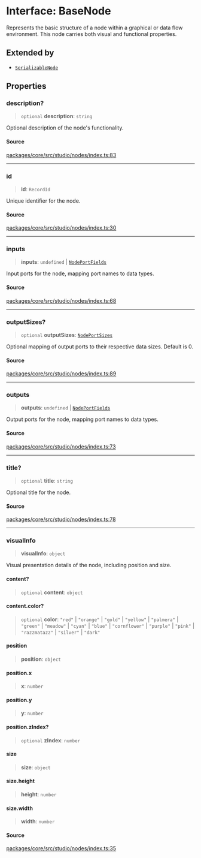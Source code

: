 # Interface: BaseNode

Represents the basic structure of a node within a graphical or data flow environment.
This node carries both visual and functional properties.

## Extended by

- [`SerializableNode`](SerializableNode.md)

## Properties

### description?

> `optional` **description**: `string`

Optional description of the node's functionality.

#### Source

[packages/core/src/studio/nodes/index.ts:83](https://github.com/VictorS67/encre/blob/c09849eb59af073bf23be826a912f2ba4f635f93/packages/core/src/studio/nodes/index.ts#L83)

***

### id

> **id**: `RecordId`

Unique identifier for the node.

#### Source

[packages/core/src/studio/nodes/index.ts:30](https://github.com/VictorS67/encre/blob/c09849eb59af073bf23be826a912f2ba4f635f93/packages/core/src/studio/nodes/index.ts#L30)

***

### inputs

> **inputs**: `undefined` \| [`NodePortFields`](../type-aliases/NodePortFields.md)

Input ports for the node, mapping port names to data types.

#### Source

[packages/core/src/studio/nodes/index.ts:68](https://github.com/VictorS67/encre/blob/c09849eb59af073bf23be826a912f2ba4f635f93/packages/core/src/studio/nodes/index.ts#L68)

***

### outputSizes?

> `optional` **outputSizes**: [`NodePortSizes`](../type-aliases/NodePortSizes.md)

Optional mapping of output ports to their respective data sizes.
Default is 0.

#### Source

[packages/core/src/studio/nodes/index.ts:89](https://github.com/VictorS67/encre/blob/c09849eb59af073bf23be826a912f2ba4f635f93/packages/core/src/studio/nodes/index.ts#L89)

***

### outputs

> **outputs**: `undefined` \| [`NodePortFields`](../type-aliases/NodePortFields.md)

Output ports for the node, mapping port names to data types.

#### Source

[packages/core/src/studio/nodes/index.ts:73](https://github.com/VictorS67/encre/blob/c09849eb59af073bf23be826a912f2ba4f635f93/packages/core/src/studio/nodes/index.ts#L73)

***

### title?

> `optional` **title**: `string`

Optional title for the node.

#### Source

[packages/core/src/studio/nodes/index.ts:78](https://github.com/VictorS67/encre/blob/c09849eb59af073bf23be826a912f2ba4f635f93/packages/core/src/studio/nodes/index.ts#L78)

***

### visualInfo

> **visualInfo**: `object`

Visual presentation details of the node, including position and size.

#### content?

> `optional` **content**: `object`

#### content.color?

> `optional` **color**: `"red"` \| `"orange"` \| `"gold"` \| `"yellow"` \| `"palmera"` \| `"green"` \| `"meadow"` \| `"cyan"` \| `"blue"` \| `"cornflower"` \| `"purple"` \| `"pink"` \| `"razzmatazz"` \| `"silver"` \| `"dark"`

#### position

> **position**: `object`

#### position.x

> **x**: `number`

#### position.y

> **y**: `number`

#### position.zIndex?

> `optional` **zIndex**: `number`

#### size

> **size**: `object`

#### size.height

> **height**: `number`

#### size.width

> **width**: `number`

#### Source

[packages/core/src/studio/nodes/index.ts:35](https://github.com/VictorS67/encre/blob/c09849eb59af073bf23be826a912f2ba4f635f93/packages/core/src/studio/nodes/index.ts#L35)
